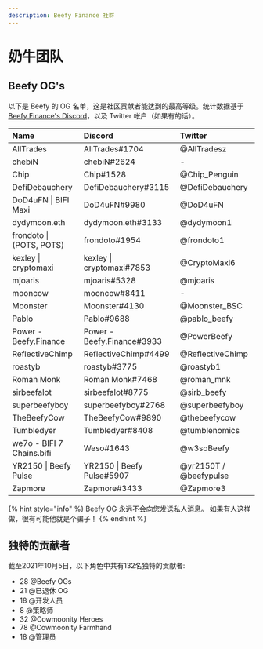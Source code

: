 ```yaml
---
description: Beefy Finance 社群
---
```


# 奶牛团队

## Beefy OG's

以下是 Beefy 的 OG 名单，这是社区贡献者能达到的最高等级。统计数据基于 [Beefy Finance's Discord](https://discord.gg/yq8wfHd)，以及 Twitter 帐户（如果有的话）。

| Name | Discord | Twitter |
| :--- | :--- | :--- |
| AllTrades | AllTrades\#1704 | @AllTradesz |
| chebiN | chebiN\#2624 | - |
| Chip | Chip\#1528 | @Chip\_Penguin |
| DefiDebauchery | DefiDebauchery\#3115 | @DefiDebauchery |
| DoD4uFN \| BIFI Maxi | DoD4uFN\#9980 | @DoD4uFN |
| dydymoon.eth | dydymoon.eth\#3133 | @dydymoon1 |
| frondoto \| \(POTS, POTS\) | frondoto\#1954 | @frondoto1 |
| kexley \| cryptomaxi | kexley \| cryptomaxi\#7853 | @CryptoMaxi6 |
| mjoaris | mjoaris\#5328 | @mjoaris |
| mooncow | mooncow\#8411 | - |
| Moonster | Moonster\#4130 | @Moonster\_BSC |
| Pablo | Pablo\#9688 | @pablo\_beefy |
| Power - Beefy.Finance | Power - Beefy.Finance\#3933 | @PowerBeefy |
| ReflectiveChimp | ReflectiveChimp\#4499 | @ReflectiveChimp |
| roastyb | roastyb\#3775 | @roastyb1 |
| Roman Monk | Roman Monk\#7468 | @roman\_mnk |
| sirbeefalot | sirbeefalot\#8775 | @sirb\_beefy |
| superbeefyboy | superbeefyboy\#2768 | @superbeefyboy |
| TheBeefyCow | TheBeefyCow\#9890 | @thebeefycow |
| Tumbledyer | Tumbledyer\#8408 | @tumblenomics |
| we7o - BIFI 7 Chains.bifi | Weso\#1643 | @w3soBeefy |
| YR2150 \| Beefy Pulse | YR2150 \| Beefy Pulse\#5907 | @yr2150T / @beefypulse |
| Zapmore | Zapmore\#3433 | @Zapmore3 |

{% hint style="info" %}
Beefy OG 永远不会向您发送私人消息。 如果有人这样做，很有可能他就是个骗子！
{% endhint %}

## 独特的贡献者

截至2021年10月5日，以下角色中共有132名独特的贡献者:

* 28 @Beefy OGs
* 21 @已退休 OG
* 18 @开发人员
* 8 @策略师
* 32 @Cowmoonity Heroes
* 78 @Cowmoonity Farmhand
* 18 @管理员

